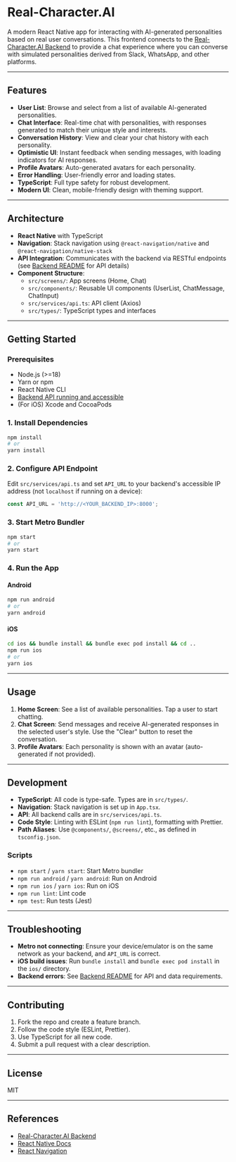 # Real-Character.AI

A modern React Native app for interacting with AI-generated personalities based on real user conversations. This frontend connects to the [Real-Character.AI Backend](https://github.com/Hardik500/real-character-ai-backend) to provide a chat experience where you can converse with simulated personalities derived from Slack, WhatsApp, and other platforms.

---

## Features

- **User List**: Browse and select from a list of available AI-generated personalities.
- **Chat Interface**: Real-time chat with personalities, with responses generated to match their unique style and interests.
- **Conversation History**: View and clear your chat history with each personality.
- **Optimistic UI**: Instant feedback when sending messages, with loading indicators for AI responses.
- **Profile Avatars**: Auto-generated avatars for each personality.
- **Error Handling**: User-friendly error and loading states.
- **TypeScript**: Full type safety for robust development.
- **Modern UI**: Clean, mobile-friendly design with theming support.

---

## Architecture

- **React Native** with TypeScript
- **Navigation**: Stack navigation using `@react-navigation/native` and `@react-navigation/native-stack`
- **API Integration**: Communicates with the backend via RESTful endpoints (see [Backend README](../real-character-ai-backend/README.md) for API details)
- **Component Structure**:
  - `src/screens/`: App screens (Home, Chat)
  - `src/components/`: Reusable UI components (UserList, ChatMessage, ChatInput)
  - `src/services/api.ts`: API client (Axios)
  - `src/types/`: TypeScript types and interfaces

---

## Getting Started

### Prerequisites
- Node.js (>=18)
- Yarn or npm
- React Native CLI
- [Backend API running and accessible](../real-character-ai-backend/README.md)
- (For iOS) Xcode and CocoaPods

### 1. Install Dependencies

```sh
npm install
# or
yarn install
```

### 2. Configure API Endpoint

Edit `src/services/api.ts` and set `API_URL` to your backend's accessible IP address (not `localhost` if running on a device):

```js
const API_URL = 'http://<YOUR_BACKEND_IP>:8000';
```

### 3. Start Metro Bundler

```sh
npm start
# or
yarn start
```

### 4. Run the App

#### Android
```sh
npm run android
# or
yarn android
```

#### iOS
```sh
cd ios && bundle install && bundle exec pod install && cd ..
npm run ios
# or
yarn ios
```

---

## Usage

1. **Home Screen**: See a list of available personalities. Tap a user to start chatting.
2. **Chat Screen**: Send messages and receive AI-generated responses in the selected user's style. Use the "Clear" button to reset the conversation.
3. **Profile Avatars**: Each personality is shown with an avatar (auto-generated if not provided).

---

## Development

- **TypeScript**: All code is type-safe. Types are in `src/types/`.
- **Navigation**: Stack navigation is set up in `App.tsx`.
- **API**: All backend calls are in `src/services/api.ts`.
- **Code Style**: Linting with ESLint (`npm run lint`), formatting with Prettier.
- **Path Aliases**: Use `@components/`, `@screens/`, etc., as defined in `tsconfig.json`.

### Scripts
- `npm start` / `yarn start`: Start Metro bundler
- `npm run android` / `yarn android`: Run on Android
- `npm run ios` / `yarn ios`: Run on iOS
- `npm run lint`: Lint code
- `npm test`: Run tests (Jest)

---

## Troubleshooting

- **Metro not connecting**: Ensure your device/emulator is on the same network as your backend, and `API_URL` is correct.
- **iOS build issues**: Run `bundle install` and `bundle exec pod install` in the `ios/` directory.
- **Backend errors**: See [Backend README](../real-character-ai-backend/README.md) for API and data requirements.

---

## Contributing

1. Fork the repo and create a feature branch.
2. Follow the code style (ESLint, Prettier).
3. Use TypeScript for all new code.
4. Submit a pull request with a clear description.

---

## License

MIT

---

## References
- [Real-Character.AI Backend](../real-character-ai-backend/README.md)
- [React Native Docs](https://reactnative.dev/docs/getting-started)
- [React Navigation](https://reactnavigation.org/)
